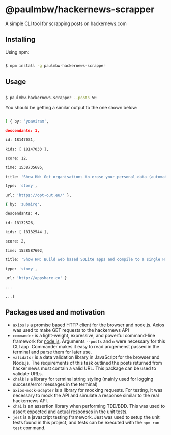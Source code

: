 # @paulmbw/hackernews-scrapper

  

A simple CLI tool for scrapping posts on hackernews.com

  

## Installing

  

Using npm:

  

```bash

$ npm install -g paulmbw-hackernews-scrapper

```

  

## Usage

  

```bash

$ paulmbw-hackernews-scrapper --posts 50

```

  

You should be getting a similar output to the one shown below:

  

```bash

[ { by: 'yoaviram',

descendants: 1,

id: 18147031,

kids: [ 18147033 ],

score: 12,

time: 1538735685,

title: 'Show HN: Get organisations to erase your personal data (automated GDPR requests)',

type: 'story',

url: 'https://opt-out.eu/' },

{ by: 'zubairq',

descendants: 4,

id: 18132526,

kids: [ 18132544 ],

score: 2,

time: 1538587602,

title: 'Show HN: Build web based SQLite apps and compile to a single HTML file',

type: 'story',

url: 'http://appshare.co' }

...

...]

```

## Packages used and motivation
 - `axios` is a promise based HTTP client for the browser and node.js. Axios was used to make GET requests to the hackernews API
 - `commander` is a light-weight, expressive, and powerful command-line framework for [node.js](http://nodejs.org/). Arguments `--posts` and `n` were necessary for this CLI app. Commander makes it easy to read arugemenst passed in the terminal and parse them for later use.
 - `validator` is a data validation library in JavaScript for the browser and Node.js. The requirements of this task outlined the posts returned from hacker news must contain a valid URL. This package can be used to validate URLs.
 - `chalk` is a library for terminal string styling (mainly used for logging success/error messages in the terminal)
 - `axios-mock-adapter` is a library for mocking requests. For testing, it was necessary to mock the API and simulate a response similar to the real hackernews API.
 - `chai` is an assertion library when performing TDD/BDD. This was used to assert expected and actual responses in the unit tests.
 - `jest` is a javascript testing framework. Jest was used to setup the unit tests found in this project, and tests can be executed with the `npm run test` command.